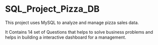 # SQL_Project_Pizza_DB

This project uses MySQL to analyze and manage pizza sales data.

It Contains 14 set of Questions that helps to solve business problems and helps in building a interactive dashboard for a management.
